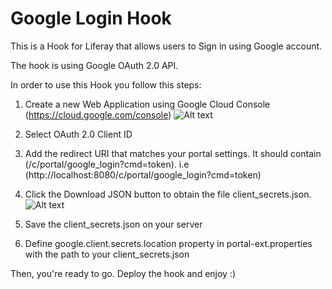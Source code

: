 Google Login Hook
=================

This is a Hook for Liferay that allows users to Sign in using Google account.

The hook is using Google OAuth 2.0 API.

In order to use this Hook you follow this steps:

1. Create a new Web Application using Google Cloud Console (https://cloud.google.com/console)
![Alt text](/add-google-app.jpg "Add Google App")

2. Select OAuth 2.0 Client ID

3. Add the redirect URI that matches your portal settings. It should contain (/c/portal/google_login?cmd=token).
i.e (http://localhost:8080/c/portal/google_login?cmd=token)

4. Click the Download JSON button to obtain the file client_secrets.json.
![Alt text](/configure-google-app.jpg "Configure Google App")

6. Save the client_secrets.json on your server


7. Define google.client.secrets.location property in portal-ext.properties with the path to your client_secrets.json


Then, you're ready to go. Deploy the hook and enjoy :)

